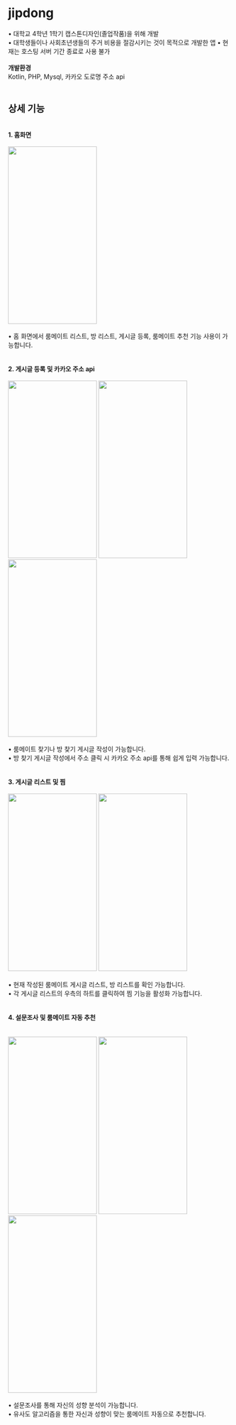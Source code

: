 # jipdong
• 대학교 4학년 1학기 캡스톤디자인(졸업작품)을 위해 개발<br/>
• 대학생들이나 사회초년생들의 주거 비용을 절감시키는 것이 목적으로 개발한 앱
• 현재는 호스팅 서버 기간 종료로 사용 불가
<br/>
<br/>
**개발환경**<br/>
Kotlin, PHP, Mysql, 카카오 도로명 주소 api
<br/>
<br/>
## **상세 기능**<br/>
<br/>**1. 홈화면**<br/>
<br/>
<img src="https://github.com/jypahn/jipdong/assets/142571208/6a26f61a-966a-4b05-8e71-15245c7649cf" width="200" height="400"/>
<br/>
<br/>
• 홈 화면에서 룸메이트 리스트, 방 리스트, 게시글 등록, 룸메이트 추천 기능 사용이 가능합니다.<br/>
 <br/>
  <br/>
**2. 게시글 등록 및 카카오 주소 api**<br/>
   <br/>
<img src="https://github.com/jypahn/jipdong/assets/142571208/4c6a726c-c74f-468d-9cc5-934d16462c52" width="200" height="400"/>
  <img src="https://github.com/jypahn/jipdong/assets/142571208/b8af7908-bd2d-4c95-af7d-c4bd7da65eac" width="200" height="400"/>
    <img src="https://github.com/jypahn/jipdong/assets/142571208/4a130b95-3c55-46a6-ab3d-37ec61aac7a4" width="200" height="400"/>
<br/>
<br/>
• 룸메이트 찾기나 방 찾기 게시글 작성이 가능합니다.<br/>
• 방 찾기 게시글 작성에서 주소 클릭 시 카카오 주소 api를 통해 쉽게 입력 가능합니다. <br/>
  <br/>
   <br/>
**3. 게시글 리스트 및 찜**<br/>
   <br/>
<img src="https://github.com/jypahn/jipdong/assets/142571208/dd0d6005-b84f-4077-a282-76bc1f103ace" width="200" height="400"/>
  <img src="https://github.com/jypahn/jipdong/assets/142571208/8547a649-ebfc-46cb-a608-9f5f0d85d899" width="200" height="400"/>
<br/>
<br/>
• 현재 작성된 룸메이트 게시글 리스트, 방 리스트를 확인 가능합니다.<br/>
• 각 게시글 리스트의 우측의 하트를 클릭하여 찜 기능을 활성화 가능합니다. <br/>
  <br/>
   <br/>
**4. 설문조사 및 룸메이트 자동 추천**<br/><br/>
   <br/>
   <img src="https://github.com/jypahn/jipdong/assets/142571208/50663231-3553-4042-8059-decc609d32d7" width="200" height="400"/>
  <img src="https://github.com/jypahn/jipdong/assets/142571208/75f0c976-82d2-450a-bedd-cac560279ab4" width="200" height="400"/>
    <img src="https://github.com/jypahn/jipdong/assets/142571208/1b4cd0c6-1efd-4828-93a5-e34bd6587253" width="200" height="400"/>
<br/>
<br/>
• 설문조사를 통해 자신의 성향 분석이 가능합니다.<br/>
• 유사도 알고리즘을 통한 자신과 성향이 맞는 룸메이트 자동으로 추천합니다.
